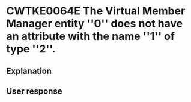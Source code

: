 # CWTKE0064E The Virtual Member Manager entity ''0'' does not have an attribute with the name ''1'' of type ''2''.

## Explanation

## User response